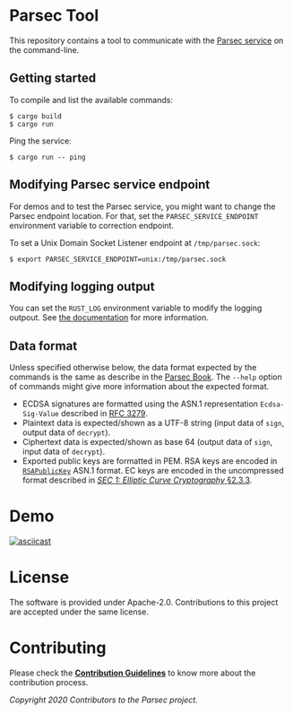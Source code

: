 # Parsec Tool

This repository contains a tool to communicate with the [Parsec
service](https://github.com/parallaxsecond/parsec) on the command-line.

## Getting started

To compile and list the available commands:

```
$ cargo build
$ cargo run
```

Ping the service:

```
$ cargo run -- ping
```

## Modifying Parsec service endpoint

For demos and to test the Parsec service, you might want to change the Parsec endpoint location. For
that, set the `PARSEC_SERVICE_ENDPOINT` environment variable to correction endpoint.

To set a Unix Domain Socket Listener endpoint at `/tmp/parsec.sock`:

```
$ export PARSEC_SERVICE_ENDPOINT=unix:/tmp/parsec.sock
```

## Modifying logging output

You can set the `RUST_LOG` environment variable to modify the logging outpout. See [the
documentation](https://docs.rs/env_logger/0.8.3/env_logger/index.html) for more information.

## Data format

Unless specified otherwise below, the data format expected by the commands is the same as describe
in the [Parsec
Book](https://parallaxsecond.github.io/parsec-book/parsec_client/operations/index.html). The
`--help` option of commands might give more information about the expected format.

- ECDSA signatures are formatted using the ASN.1 representation `Ecdsa-Sig-Value` described in [RFC
   3279](https://tools.ietf.org/html/rfc3279#section-2.2.3).
- Plaintext data is expected/shown as a UTF-8 string (input data of `sign`, output data of
   `decrypt`).
- Ciphertext data is expected/shown as base 64 (output data of `sign`, input data of `decrypt`).
- Exported public keys are formatted in PEM. RSA keys are encoded in [`RSAPublicKey`](https://tools.ietf.org/html/rfc3279.html#section-2.3.1)
   ASN.1 format. EC keys are encoded in the uncompressed format described in 
   [_SEC 1: Elliptic Curve Cryptography_ §2.3.3](https://www.secg.org/sec1-v2.pdf).

# Demo

[![asciicast](https://asciinema.org/a/bGRK4lFZnCq3UZQSWa7vQfuT5.svg)](https://asciinema.org/a/bGRK4lFZnCq3UZQSWa7vQfuT5)

# License

The software is provided under Apache-2.0. Contributions to this project are accepted under the same
license.

# Contributing

Please check the [**Contribution
Guidelines**](https://parallaxsecond.github.io/parsec-book/contributing/index.html) to know more
about the contribution process.

*Copyright 2020 Contributors to the Parsec project.*
